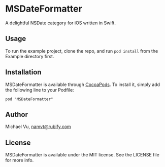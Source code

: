 # MSDateFormatter

A delightful NSDate category for iOS written in Swift.

## Usage

To run the example project, clone the repo, and run `pod install` from the Example directory first.

## Installation

MSDateFormatter is available through [CocoaPods](http://cocoapods.org). To install
it, simply add the following line to your Podfile:

    pod "MSDateFormatter"

## Author

Michael Vu, namvt@rubify.com

## License

MSDateFormatter is available under the MIT license. See the LICENSE file for more info.

